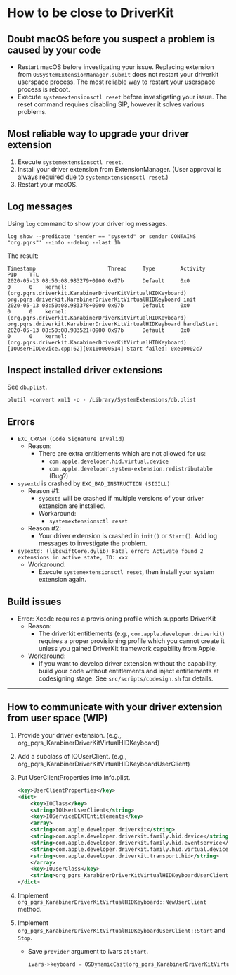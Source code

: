 # How to be close to DriverKit

## Doubt macOS before you suspect a problem is caused by your code

-   Restart macOS before investigating your issue.
    Replacing extension from `OSSystemExtensionManager.submit` does not restart your driverkit userspace process.
    The most reliable way to restart your userspace process is reboot.
-   Execute `systemextensionsctl reset` before investigating your issue.
    The reset command requires disabling SIP, however it solves various problems.

## Most reliable way to upgrade your driver extension

1.  Execute `systemextensionsctl reset`.
2.  Install your driver extension from ExtensionManager. (User approval is always required due to `systemextensionsctl reset`.)
3.  Restart your macOS.

## Log messages

Using `log` command to show your driver log messages.

```shell
log show --predicate 'sender == "sysextd" or sender CONTAINS "org.pqrs"' --info --debug --last 1h
```

The result:

```text
Timestamp                       Thread     Type        Activity             PID    TTL
2020-05-13 08:50:08.983279+0900 0x97b      Default     0x0                  0      0    kernel: (org.pqrs.driverkit.KarabinerDriverKitVirtualHIDKeyboard) org.pqrs.driverkit.KarabinerDriverKitVirtualHIDKeyboard init
2020-05-13 08:50:08.983378+0900 0x97b      Default     0x0                  0      0    kernel: (org.pqrs.driverkit.KarabinerDriverKitVirtualHIDKeyboard) org.pqrs.driverkit.KarabinerDriverKitVirtualHIDKeyboard handleStart
2020-05-13 08:50:08.983521+0900 0x97b      Default     0x0                  0      0    kernel: (org.pqrs.driverkit.KarabinerDriverKitVirtualHIDKeyboard) [IOUserHIDDevice.cpp:62][0x100000514] Start failed: 0xe00002c7
```

## Inspect installed driver extensions

See `db.plist`.

```shell
plutil -convert xml1 -o - /Library/SystemExtensions/db.plist
```

## Errors

-   `EXC_CRASH (Code Signature Invalid)`
    -   Reason:
        -   There are extra entitlements which are not allowed for us:
            -   `com.apple.developer.hid.virtual.device`
            -   `com.apple.developer.system-extension.redistributable` (Bug?)
-   `sysextd` is crashed by `EXC_BAD_INSTRUCTION (SIGILL)`
    -   Reason #1:
        -   `sysextd` will be crashed if multiple versions of your driver extension are installed.
        -   Workaround:
            -   `systemextensionsctl reset`
    -   Reason #2:
        -   Your driver extension is crashed in `init()` or `Start()`.
            Add log messages to investigate the problem.
-   `sysextd: (libswiftCore.dylib) Fatal error: Activate found 2 extensions in active state, ID: xxx`
    -   Workaround:
        -   Execute `systemextensionsctl reset`, then install your system extension again.

## Build issues

-   Error: Xcode requires a provisioning profile which supports DriverKit
    -   Reason:
        -   The driverkit entitlements (e.g., `com.apple.developer.driverkit`) requires a proper provisioning profile which you cannot create it unless you gained DriverKit framework capability from Apple.
    -   Workaround:
        -   If you want to develop driver extension without the capability, build your code without entitlements and inject entitlements at codesigning stage.
            See `src/scripts/codesign.sh` for details.

---

## How to communicate with your driver extension from user space (WIP)

1.  Provide your driver extension. (e.g., org_pqrs_KarabinerDriverKitVirtualHIDKeyboard)
2.  Add a subclass of IOUserClient. (e.g., org_pqrs_KarabinerDriverKitVirtualHIDKeyboardUserClient)
3.  Put UserClientProperties into Info.plist.

    ```xml
    <key>UserClientProperties</key>
    <dict>
        <key>IOClass</key>
        <string>IOUserUserClient</string>
        <key>IOServiceDEXTEntitlements</key>
        <array>
        <string>com.apple.developer.driverkit</string>
        <string>com.apple.developer.driverkit.family.hid.device</string>
        <string>com.apple.developer.driverkit.family.hid.eventservice</string>
        <string>com.apple.developer.driverkit.family.hid.virtual.device</string>
        <string>com.apple.developer.driverkit.transport.hid</string>
        </array>
        <key>IOUserClass</key>
        <string>org_pqrs_KarabinerDriverKitVirtualHIDKeyboardUserClient</string>
    </dict>
    ```

4.  Implement `org_pqrs_KarabinerDriverKitVirtualHIDKeyboard::NewUserClient` method.
5.  Implement `org_pqrs_KarabinerDriverKitVirtualHIDKeyboardUserClient::Start` and `Stop`.

    -   Save `provider` argument to ivars at `Start`.

        ```cpp
        ivars->keyboard = OSDynamicCast(org_pqrs_KarabinerDriverKitVirtualHIDKeyboard, provider);
        ```

